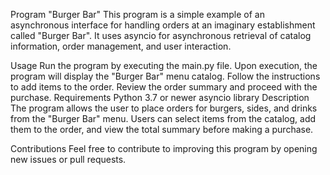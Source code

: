Program "Burger Bar"
This program is a simple example of an asynchronous interface for handling orders at an imaginary establishment called "Burger Bar". It uses asyncio for asynchronous retrieval of catalog information, order management, and user interaction.

Usage
Run the program by executing the main.py file.
Upon execution, the program will display the "Burger Bar" menu catalog.
Follow the instructions to add items to the order.
Review the order summary and proceed with the purchase.
Requirements
Python 3.7 or newer
asyncio library
Description
The program allows the user to place orders for burgers, sides, and drinks from the "Burger Bar" menu. Users can select items from the catalog, add them to the order, and view the total summary before making a purchase.

Contributions
Feel free to contribute to improving this program by opening new issues or pull requests.
